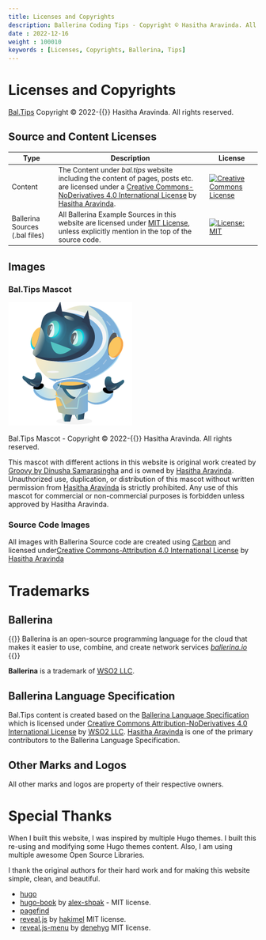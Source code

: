 ```yaml
---
title: Licenses and Copyrights
description: Ballerina Coding Tips - Copyright © Hasitha Aravinda. All rights reserved.
date : 2022-12-16
weight : 100010
keywords : [Licenses, Copyrights, Ballerina, Tips]
---
```


# Licenses and Copyrights

[Bal.Tips](/) Copyright © 2022-{{<year>}} Hasitha Aravinda. All rights reserved.

## Source and Content Licenses

|Type|Description|License|
|  ---  |---|---|
|Content|The Content under *bal.tips* website including the content of pages, posts etc. are licensed under a [Creative Commons-NoDerivatives 4.0 International License](http://creativecommons.org/licenses/by-nd/4.0/) by [Hasitha Aravinda](https://www.linkedin.com/in/hasithaaravinda/).|[![Creative Commons License](https://i.creativecommons.org/l/by-nd/4.0/88x31.png)](http://creativecommons.org/licenses/by-nd/4.0/)|
|Ballerina Sources (.bal files)| All Ballerina Example Sources in this website are licensed under [MIT License](https://opensource.org/licenses/MIT), unless explicitly mention in the top of the source code.| [![License: MIT](https://img.shields.io/badge/License-MIT-yellow.svg)](https://opensource.org/licenses/MIT)|

## Images

### Bal.Tips Mascot

<div class="mascot mascot-small">
    <img src="/images/mascot/logo.png" alt="welcome mascot" /> 
    <p>Bal.Tips Mascot - Copyright © 2022-{{<year>}} Hasitha Aravinda. All rights reserved.</p>
</div>

This mascot with different actions in this website is original work created by [Groovy by Dinusha Samarasingha](https://www.linkedin.com/in/dinusha-samarasingha-81723347/) and is owned by [Hasitha Aravinda](https://www.linkedin.com/in/hasithaaravinda/). Unauthorized use, duplication, or distribution of this mascot without written permission from [Hasitha Aravinda](https://www.linkedin.com/in/hasithaaravinda/) is strictly prohibited. Any use of this mascot for commercial or non-commercial purposes is forbidden unless approved by Hasitha Aravinda.

### Source Code Images

All images with Ballerina Source code are created using [Carbon](https://carbon.now.sh) and  licensed under[Creative Commons-Attribution 4.0 International License](https://creativecommons.org/licenses/by/4.0/) by [Hasitha Aravinda](https://www.linkedin.com/in/hasithaaravinda/)
# Trademarks

## Ballerina

{{<hint info>}}
Ballerina is an open-source programming language for the cloud that makes it easier to use, combine, and create network services
<cite><a href="https://ballerina.io" target="_blank">ballerina.io</a></cite>
{{</hint>}}

**Ballerina** is a trademark of [WSO2 LLC](https://wso2.com).

## Ballerina Language Specification

Bal.Tips content is created based on the [Ballerina Language Specification](https://ballerina.io/spec/lang/master/) which is licensed under [Creative Commons Attribution-NoDerivatives 4.0 International License](http://creativecommons.org/licenses/by-nd/4.0/) by [WSO2 LLC](https://wso2.com). [Hasitha Aravinda](https://www.linkedin.com/in/hasithaaravinda/) is one of the primary contributors to the Ballerina Language Specification.


## Other Marks and Logos

All other marks and logos are property of their respective owners.

# Special Thanks

When I built this website, I was inspired by multiple Hugo themes. I built this re-using and modifying some Hugo themes content. Also, I am using multiple awesome Open Source Libraries.

I thank the original authors for their hard work and for making this website simple, clean, and beautiful.

- [hugo](https://gohugo.io/)
- [hugo-book](https://github.com/alex-shpak/hugo-book) by [alex-shpak](https://github.com/alex-shpak) - MIT license. 
- [pagefind](https://pagefind.app/)
- [reveal.js](https://github.com/hakimel/reveal.js/) by [hakimel](https://github.com/hakimel) MIT license.
- [reveal.js-menu](https://github.com/denehyg/reveal.js-menu/) by [denehyg](https://github.com/denehyg) MIT license. 